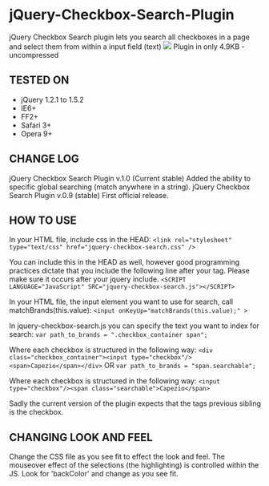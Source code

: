 jQuery-Checkbox-Search-Plugin
=============================

jQuery Checkbox Search plugin lets you search all checkboxes in a page and select them from within a input field (text)
<img src="http://www.waddleworks.com/images/searchbox-screenshot.gif"/>
Plugin in only 4.9KB - uncompressed

TESTED ON
---------
- jQuery 1.2.1 to 1.5.2
- IE6+
- FF2+
- Safari 3+
- Opera 9+

CHANGE LOG
----------
jQuery Checkbox Search Plugin v.1.0 (Current stable)
Added the ability to specific global searching (match anywhere in a string).
jQuery Checkbox Search Plugin v.0.9 (stable)
First official release.

HOW TO USE
----------
In your HTML file, include css in the HEAD:
`<link rel="stylesheet" type="text/css" href="jquery-checkbox-search.css" />`

You can include this in the HEAD as well, however good programming
practices dictate that you include the following line after your tag.
Please make sure it occurs after your jquery include.
`<SCRIPT LANGUAGE="JavaScript" SRC="jquery-checkbox-search.js"></SCRIPT>`

In your HTML file, the input element you want to use for search, call matchBrands(this.value):
`<input onKeyUp="matchBrands(this.value);" >`

In jquery-checkbox-search.js you can specify the text you want to index for search:
`var path_to_brands = ".checkbox_container span";`

Where each checkbox is structured in the following way:
`<div class="checkbox_container"><input type="checkbox"/><span>Capezio</span></div>`
OR
`var path_to_brands = "span.searchable";`

Where each checkbox is structured in the following way:
`<input type="checkbox"/><span class="searchable">Capezio</span>`

Sadly the current version of the plugin expects that the tags
previous sibling is the checkbox.

CHANGING LOOK AND FEEL
----------------------
Change the CSS file as you see fit to effect the look and feel.
The mouseover effect of the selections (the highlighting) is controlled within the JS.
Look for 'backColor' and change as you see fit.